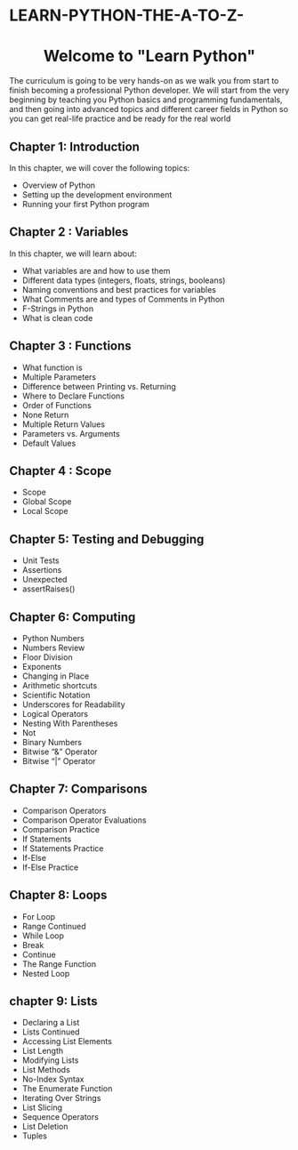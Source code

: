 # LEARN-PYTHON-THE-A-TO-Z-
<h1 style="text-align: center;">Welcome to "Learn Python"</h1>
<p>The curriculum is going to be very hands-on as we walk you from start to finish becoming a professional Python developer. We will start from the very beginning by teaching you Python basics and programming fundamentals, and then going into advanced topics and different career fields in Python so you can get real-life practice and be ready for the real world</p>

## Chapter 1: Introduction
In this chapter, we will cover the following topics:
- Overview of Python
- Setting up the development environment
- Running your first Python program

## Chapter 2 : Variables
In this chapter, we will learn about:
- What variables are and how to use them
- Different data types (integers, floats, strings, booleans)
- Naming conventions and best practices for variables
- What Comments are and types of Comments in Python
- F-Strings in Python
- What is clean code

## Chapter 3 : Functions
- What function is 
- Multiple Parameters
- Difference between Printing vs. Returning
- Where to Declare Functions
- Order of Functions
- None Return
- Multiple Return Values
- Parameters vs. Arguments
- Default Values

## Chapter 4 : Scope
- Scope
- Global Scope
- Local Scope

## Chapter 5: Testing and Debugging
- Unit Tests
- Assertions
- Unexpected
- assertRaises()

## Chapter 6: Computing
- Python Numbers
- Numbers Review
- Floor Division
- Exponents
- Changing in Place
- Arithmetic shortcuts
- Scientific Notation
- Underscores for Readability
- Logical Operators
- Nesting With Parentheses
- Not
- Binary Numbers
- Bitwise “&” Operator
- Bitwise “|” Operator

## Chapter 7: Comparisons
- Comparison Operators
- Comparison Operator Evaluations
- Comparison Practice
- If Statements
- If Statements Practice
- If-Else
- If-Else Practice

## Chapter 8: Loops
- For Loop
- Range Continued
- While Loop
- Break
- Continue
- The Range Function
- Nested Loop

## chapter 9: Lists
- Declaring a List
- Lists Continued
- Accessing List Elements
- List Length
- Modifying Lists
- List Methods
- No-Index Syntax
- The Enumerate Function
- Iterating Over Strings
- List Slicing
- Sequence Operators
- List Deletion
- Tuples

